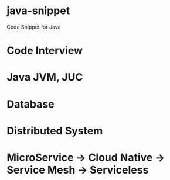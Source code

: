 # java-snippetCode Snippet for Java# **Code Interview**# **Java JVM, JUC**# **Database**# **Distributed System**# **MicroService -> Cloud Native -> Service Mesh -> Serviceless**